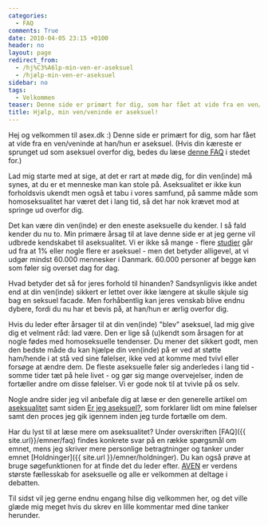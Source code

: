 ```yaml
---
categories:
  - FAQ
comments: True
date: 2010-04-05 23:15 +0100
header: no
layout: page
redirect_from:
  - /hj%C3%A6lp-min-ven-er-aseksuel
  - /hjælp-min-ven-er-aseksuel
sidebar: no
tags:
  - Velkommen
teaser: Denne side er primært for dig, som har fået at vide fra en ven/veninde at han/hun er aseksuel.
title: Hjælp, min ven/veninde er aseksuel!
---
```

Hej og velkommen til asex.dk :) Denne side er primært for dig, som har fået at vide fra en ven/veninde at han/hun er aseksuel. (Hvis din kæreste er sprunget ud som aseksuel overfor dig, bedes du læse [denne FAQ](https://www.asexuality.org/?q=relationship.html) i stedet for.)

Lad mig starte med at sige, at det er rart at møde dig, for din ven(inde) må synes, at du er et menneske man kan stole på. Aseksualitet er ikke kun forholdsvis ukendt men også et tabu i vores samfund, på samme måde som homoseksualitet har været det i lang tid, så det har nok krævet mod at springe ud overfor dig.

Det kan være din ven(inde) er den eneste aseksuelle du kender. I så fald kender du nu to. Min primære årsag til at lave denne side er at jeg gerne vil udbrede kendskabet til aseksualitet. Vi er ikke så mange - flere [studier](hvad-er-aseksualitet#udbredelse) går ud fra at 1% eller nogle flere er aseksuel - men det betyder alligevel, at vi udgør mindst 60.000 mennesker i Danmark. 60.000 personer af begge køn som føler sig overset dag for dag.

Hvad betyder det så for jeres forhold til hinanden? Sandsynligvis ikke andet end at din ven(inde) sikkert er lettet over ikke længere at skulle skjule sig bag en seksuel facade. Men forhåbentlig kan jeres venskab blive endnu dybere, fordi du nu har et bevis på, at han/hun er ærlig overfor dig.

Hvis du leder efter årsager til at din ven(inde) "blev" aseksuel, lad mig give dig et velment råd: lad være. Den er lige så (u)kendt som årsagen for at nogle fødes med homoseksuelle tendenser. Du mener det sikkert godt, men den bedste måde du kan hjælpe din ven(inde) på er ved at støtte ham/hende i at stå ved sine følelser, ikke ved at komme med tvivl eller forsøge at ændre dem. De fleste aseksuelle føler sig anderledes i lang tid - somme tider tæt på hele livet - og gør sig mange overvejelser, inden de fortæller andre om disse følelser. Vi er gode nok til at tvivle på os selv.

Nogle andre sider jeg vil anbefale dig at læse er den generelle artikel om [aseksualitet](hvad-er-aseksualitet) samt siden [Er jeg aseksuel?](er-jeg-aseksuel), som forklarer lidt om mine følelser samt den proces jeg gik igennem inden jeg turde fortælle om dem.

Har du lyst til at læse mere om aseksualitet? Under overskriften [FAQ]({{ site.url}}/emner/faq) findes konkrete svar på en række spørgsmål om emnet, mens jeg skriver mere personlige betragtninger og tanker under emnet [Holdninger]({{ site.url }}/emner/holdninger). Du kan også prøve at bruge søgefunktionen for at finde det du leder efter. [AVEN](https://www.asexuality.org/) er verdens største fællesskab for aseksuelle og alle er velkommen at deltage i debatten.

Til sidst vil jeg gerne endnu engang hilse dig velkommen her, og det ville glæde mig meget hvis du skrev en lille kommentar med dine tanker herunder.
